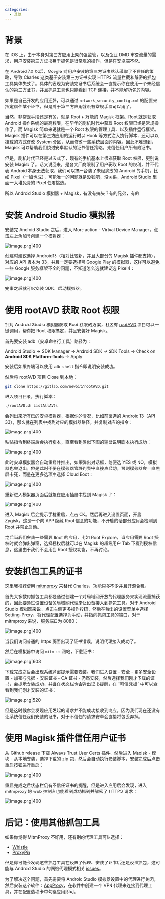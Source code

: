 ```yaml
---
categories:
  - 其他
---
```

# 背景

在 iOS 上，由于本身对第三方应用上架的强监管，以及企业 DMD 审查流量的需求，用户安装第三方证书用于抓包是很常规的操作，但是在安卓端不然。

在 Android 7.0 以后，Google 对用户安装的第三方证书默认采取了不信任的策略，导致 Charles 这类基于安装第三方证书实现 HTTPS 流量拦截和解密的抓包工具集体失效了。具体的表现为安装完证书后系统会一直提示你在使用一个未经信认的第三方证书，并且抓包工具也只能看到 TCP 连接，并不能解析包的内容。

如果是自己开发的应用还好，可以通过 `network_security_config.xml` 的配置来指定信任某个证书，但是对于第三方应用就没有常规手段可以用了。

当然，非常规手段还是有的，就是 Root + 万能的 Magisk 框架。Root 就是获取 Android 操作系统的最高权限，在早年的刷机时代中获取 Root 权限已经是常规操作了。而 Magisk 简单来说就是一个 Root 权限的管理工具、以及插件运行框架。Magisk 插件可以在第三方应用的运行时以 Hook 等方式注入执行脚本，还可以以挂载的方式修改 System 分区，从而修改一些系统层面的内容。因此不难想到，Magisk 可以帮助我们绕过安卓默认的证书信任策略，来信任用户所有的证书。

但是，刷机时代已经是过去式了，现有的手机基本上很难获取 Root 权限，更别说安装 Magisk 了。话又说回来，是各大厂商限制了用户获取 Root 的权利，并不代表 Android 本身无法获取，我们可以搞一台装了未经魔改的 Android 的手机，比如 Pixel（一加也成），可能唯一的问题就是没钱吧，没关系，Android Studio 里面一大堆免费的 Pixel 任君挑选。

所以 Android Studio 模拟器 + Magisk，有没有搞头？有的兄弟，有的

# 安装 Android Studio 模拟器

安装完 Android Studio 之后，进入 More action - Virtual Device Manager，点击左上角加号创建一个模拟器：

![image.png|400](https://esunr-image-bed.oss-cn-beijing.aliyuncs.com/picgo/202508151506253.png)

 创建时建议选择 Android13（相对比较新，并且大部分的 Magisk 插件都支持），对应的 API 版本为 33，并且一定要选择带 Google Play 的模拟器，这样可以避免一些 Google 服务框架不全的问题，不知道怎么选就建议选 Pixel4：

![image.png|400](https://esunr-image-bed.oss-cn-beijing.aliyuncs.com/picgo/202508151508694.png)

完事之后就可以安装 SDK、启动模拟器。

# 使用 rootAVD 获取 Root 权限

针对 Android Studio 模拟器获取 Root 权限的方案，社区有 [rootAVD](https://gitlab.com/newbit/rootAVD) 项目可以一键调用，帮你把 Root 权限搞定，并且安装好 Magisk。

首先要安装 adb（安卓命令行工具）路径为：

Android Studio -> SDK Manager -> Android SDK -> SDK Tools -> Check on **Android SDK Platform-Tools** -> Apply

安装后如果终端可以使用 `adb shell` 指令即说明安装成功。

然后将 rootAVD 项目 Clone 到本地：

```sh
git clone https://gitlab.com/newbit/rootAVD.git
```

进入项目目录，执行脚本：

```sh
./rootAVD.sh ListAllAVDs
```

会列出来所有已的安卓模拟器，根据你的情况，比如前面选的 Android 13（API 33），那么就在列表中找到对应的模拟器路径，并复制对应的指令：

![image.png|400](https://esunr-image-bed.oss-cn-beijing.aliyuncs.com/picgo/202508151517303.png)

粘贴指令到终端后会执行脚本，直至看到类似下图的输出说明脚本执行成功：

![image.png|400](https://esunr-image-bed.oss-cn-beijing.aliyuncs.com/picgo/202508151526003.png)

此时安卓模拟器会自动重启并推出，如果弹出对话框，随便选 YES 或 NO，模拟器也会退出。但是此时不要在模拟器管理列表中直接点启动，否则模拟器会一直黑屏卡死，而是在更多选项中选择 Cloud Boot：

![image.png|400](https://esunr-image-bed.oss-cn-beijing.aliyuncs.com/picgo/202508151529501.png)

重新进入模拟器页面后就能在应用抽屉中找到 Magisk 了：

![image.png|400](https://esunr-image-bed.oss-cn-beijing.aliyuncs.com/picgo/202508151531052.png)

进入 Magisk 后会提示手机重启，点击 OK。然后再进入设置页面，开启 Zygisk，这是一个向 APP 隐藏 Root 信息的功能，不开启的话部分应用会检测到 Root 并禁止启动。

之后当我们安装一些需要 Root 的应用，比如 Root Explore，当应用需要 Root 授权时就会弹出弹窗，选择授权后就可以在 Magisk 的超级用户 Tab 下看到授权信息，这里由于我们不会用到 Root 授权功能，不再讨论。

# 安装抓包工具的证书

这里我推荐使用 [mitmproxy](https://www.mitmproxy.org/) 来替代 Charles，功能只多不少并且开源免费。

首先大多数的抓包工具都是通过创建一个对局域网开放的代理服务来实现流量捕获的，因此要通过设置设备的局域网代理来让设备接入到抓包工具。对于 Android Studio 模拟器来说，点击右侧更多操作按钮，然后在弹出的设置菜单中选择 Setting-Proxy，将代理配置选择为手动，并指向抓包工具的端口，对于 mitmproxy 来说，服务端口为 8080：

![image.png|400](https://esunr-image-bed.oss-cn-beijing.aliyuncs.com/picgo/202508151546510.png)

当我们访问普通的 https 页面出现了证书错误，说明代理接入成功了。

然后在模拟器中访问 `mitm.it` 网站，下载证书：

![image.png|603](https://esunr-image-bed.oss-cn-beijing.aliyuncs.com/picgo/202508151548213.png)

下载完成之后会出现系统弹窗提示需要安装。我们进入设置 - 安全 - 更多安全设置 - 加密与凭据 - 安装证书 - CA 证书 - 仍然安装，然后选择我们刚才下载的证书，会提示安装成功，并且在状态栏也会弹出证书提醒，在 “可信凭据” 中可以查看到我们刚才安装的证书：

![image.png|520](https://esunr-image-bed.oss-cn-beijing.aliyuncs.com/picgo/202508151552815.png)

但是这时候你会发现应用发起的请求并不能成功接收到响应，因为我们现在还没有让系统信任我们安装的证书，对于不信任的请求安卓会直接将包丢弃掉。

# 使用 Magisk 插件信任用户证书

从 [Github release](https://github.com/NVISOsecurity/AlwaysTrustUserCerts/releases) 下载 Always Trust User Certs 插件。然后进入 Magisk - 模块 - 从本地安装，选择下载的 zip 包，然后会自动执行安装脚本，安装完成后点击重启按钮进行重启：

![image.png|400](https://esunr-image-bed.oss-cn-beijing.aliyuncs.com/picgo/202508151608483.png)

重启完成之后状态栏仍有不信任证书的提醒，但是进入应用后会发现，进入 mitmproxy 的 web 控制台也能看到成功抓到并解密了 HTTPS 请求：

![image.png|400](https://esunr-image-bed.oss-cn-beijing.aliyuncs.com/picgo/202508151623198.png)
# 后记：使用其他抓包工具

如果你觉得 MitmProxy 不好用，还有别的代理工具可以选择：

- [Whistle](https://github.com/avwo/whistle)
- [ProxyPin](https://github.com/wanghongenpin/proxypin)

但是你可能会发现这些抓包工具在设置了代理、安装了证书后还是没法抓包，这可能与 Android Studio 的网络代理模式相关 [issues](https://github.com/avwo/whistle/issues/1248)。

为了解决这个问题，首先需要将 Android Studio 模拟器设置中的代理进行关闭，然后安装这个软件：[AppProxy](https://github.com/ys1231/appproxy)，在软件中创建一个 VPN 代理来连接到代理工具，并在配置选项卡中勾选应用即可。

